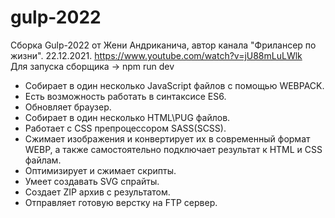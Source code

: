 # gulp-2022
Сборка Gulp-2022 от Жени Андриканича, автор канала "Фрилансер по жизни". 22.12.2021. https://www.youtube.com/watch?v=jU88mLuLWlk <br>
Для запуска сборщика -> npm run dev

- Собирает в один несколько JavaScript файлов с помощью WEBPACK.
- Есть возможность работать в синтаксисе ES6.
- Обновляет браузер.
- Собирает в один несколько HTML\PUG файлов.
- Работает с CSS препроцессором SASS(SCSS).
- Сжимает изображения и конвертирует их в современный формат WEBP, а также самостоятельно подключает результат к HTML и CSS файлам.
- Оптимизирует и сжимает скрипты. 
- Умеет создавать SVG спрайты.
- Создает ZIP архив с результатом.
- Отправляет готовую верстку на FTP сервер.


